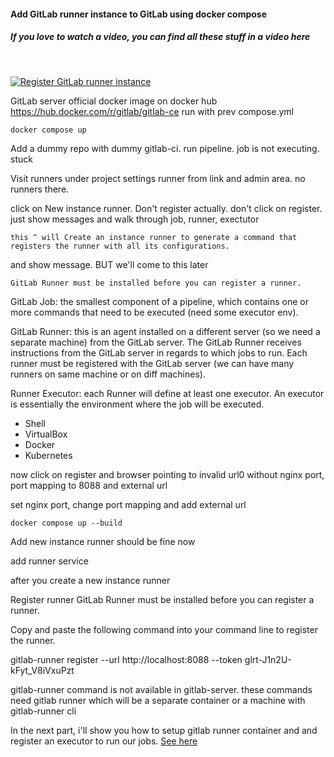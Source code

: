 #### Add GitLab runner instance to GitLab using docker compose

##### If you love to watch a video, you can find all these stuff in a video here
<br/>

[![Register GitLab runner instance](https://img.youtube.com/vi/RFVCWlSmrOk/0.jpg)](https://www.youtube.com/watch?v=RFVCWlSmrOk)

GitLab server official docker image on docker hub
https://hub.docker.com/r/gitlab/gitlab-ce
run with prev compose.yml
```
docker compose up
```

Add a dummy repo with dummy gitlab-ci. run pipeline. job is not executing. stuck

Visit runners under project settings runner from link and admin area. no runners there.

click on New instance runner. Don't register actually. don't click on register. just show messages and walk through job, runner, exectutor

```
this ^ will Create an instance runner to generate a command that registers the runner with all its configurations.
```
and show message. BUT we'll come to this later
```
GitLab Runner must be installed before you can register a runner.
```

GitLab Job: the smallest component of a pipeline, which contains one or more commands that need to be executed (need some executor env).

GitLab Runner: this is an agent installed on a different server (so we need a separate machine) from the GitLab server. The GitLab Runner receives instructions from the GitLab server in regards to which jobs to run. Each runner must be registered with the GitLab server (we can have many runners on same machine or on diff machines).

Runner Executor: each Runner will define at least one executor. An executor is essentially the environment where the job will be executed.
* Shell
* VirtualBox
* Docker
* Kubernetes

now click on register and browser pointing to invalid url0
without nginx port, port mapping to 8088 and external url

set nginx port, change port mapping and add external url

```
docker compose up --build
```

Add new instance runner should be fine now

add runner service

after you create a new instance runner

Register runner
GitLab Runner must be installed before you can register a runner.

Copy and paste the following command into your command line to register the runner.

gitlab-runner register  --url http://localhost:8088  --token glrt-J1n2U-kFyt_V8iVxuPzt

gitlab-runner command is not available in gitlab-server.
these commands need gitlab runner which will be a separate container or a machine with gitlab-runner cli

In the next part, i'll show you how to setup gitlab runner container and and register an executor to run our jobs. [See here](../3.%20setup-gitlab-runner-with-docker-executor/runner-executor.md)
